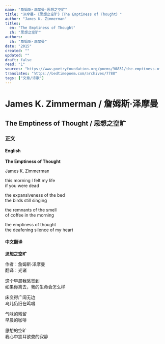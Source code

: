 ```yaml
---
name: "詹姆斯·泽摩曼-思想之空旷"
title: "泽摩曼-《思想之空旷》（The Emptiness of Thought）"
author: "James K. Zimmerman"
titles:
  en: "The Emptiness of Thought"
  zh: "思想之空旷"
authors:
  zh: "詹姆斯·泽摩曼"
date: "2015"
created: ""
updated: ""
draft: false
read: "1"
sources: "https://www.poetryfoundation.org/poems/90831/the-emptiness-of-thought"
translates: "https://bedtimepoem.com/archives/7788"
tags: ["文章/诗歌"]
---
```



# James K. Zimmerman / 詹姆斯·泽摩曼

## The Emptiness of Thought / 思想之空旷

### 正文

<!-- tabs:start -->

#### **English**

**The Emptiness of Thought**

James K. Zimmerman

this morning I felt my life  
if you were dead

the expansiveness of the bed  
the birds still singing

the remnants of the smell  
of coffee in the morning

the emptiness of thought  
the deafening silence of my heart

#### **中文翻译**

**思想之空旷**

作者：詹姆斯·泽摩曼  
翻译：光诸

这个早晨我感觉到  
如果你离去，我的生命会怎么样

床变得广阔无边  
鸟儿仍旧在鸣唱

气味的残留  
早晨的咖啡

思想的空旷  
我心中震耳欲聋的寂静

<!-- tabs:end -->
